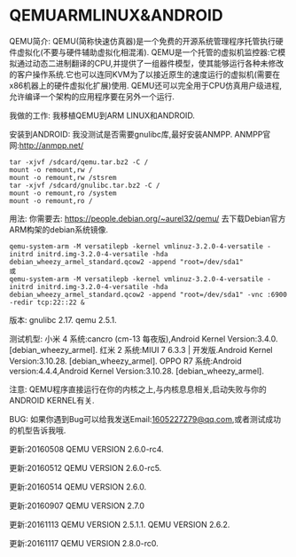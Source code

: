 # QEMUARMLINUX&ANDROID
QEMU简介:
  QEMU(简称快速仿真器)是一个免费的开源系统管理程序托管执行硬件虚拟化(不要与硬件辅助虚拟化相混淆).
  QEMU是一个托管的虚拟机监控器:它模拟通过动态二进制翻译的CPU,并提供了一组器件模型，使其能够运行各种未修改的客户操作系统.它也可以连同KVM为了以接近原生的速度运行的虚拟机(需要在x86机器上的硬件虚拟化扩展)使用. QEMU还可以完全用于CPU仿真用户级进程,允许编译一个架构的应用程序要在另外一个运行.

我做的工作:
  我移植QEMU到ARM LINUX和ANDROID.

安装到ANDROID:
  我没测试是否需要gnulibc库,最好安装ANMPP.
ANMPP官网:http://anmpp.net/

    tar -xjvf /sdcard/qemu.tar.bz2 -C /
    mount -o remount,rw /
    mount -o remount,rw /stsrem
    tar -xjvf /sdcard/gnulibc.tar.bz2 -C /
    mount -o remount,ro /system
    mount -o remount,ro /

用法:
你需要去:
  https://people.debian.org/~aurel32/qemu/
去下载Debian官方ARM构架的debian系统镜像.

    qemu-system-arm -M versatilepb -kernel vmlinuz-3.2.0-4-versatile -initrd initrd.img-3.2.0-4-versatile -hda debian_wheezy_armel_standard.qcow2 -append "root=/dev/sda1"
    或
    qemu-system-arm -M versatilepb -kernel vmlinuz-3.2.0-4-versatile -initrd initrd.img-3.2.0-4-versatile -hda debian_wheezy_armel_standard.qcow2 -append "root=/dev/sda1" -vnc :6900 -redir tcp:22::22 &
版本:
  gnulibc 2.17.
  qemu 2.5.1.
  
测试机型:
小米 4 系统:cancro (cm-13 每夜版),Android Kernel Version:3.4.0. [debian_wheezy_armel].
红米 2 系统:MIUI 7 6.3.3 | 开发版.Android Kernel Version:3.10.28. [debian_wheezy_armel].
OPPO R7 系统:Android version:4.4.4,Android Kernel Version:3.10.28. [debian_wheezy_armel].

注意:
  QEMU程序直接运行在你的内核之上,与内核息息相关,启动失败与你的ANDROID KERNEL有关.

BUG:
  如果你遇到Bug可以给我发送Email:1605227279@qq.com,或者测试成功的机型告诉我哦.


更新:20160508
  QEMU VERSION 2.6.0-rc4.

更新:20160512
  QEMU VERSION 2.6.0-rc5.

更新:20160514
  QEMU VERSION 2.6.0.

更新:20160907
  QEMU VERSION 2.7.0

更新:20161113
  QEMU VERSION 2.5.1.1.
  QEMU VERSION 2.6.2.

更新:20161117
  QEMU VERSION 2.8.0-rc0.
